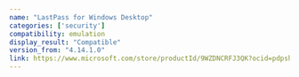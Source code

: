 ```yaml
---
name: "LastPass for Windows Desktop"
categories: ['security']
compatibility: emulation
display_result: "Compatible"
version_from: "4.14.1.0"
link: https://www.microsoft.com/store/productId/9WZDNCRFJ3QK?ocid=pdpshare
---
```

